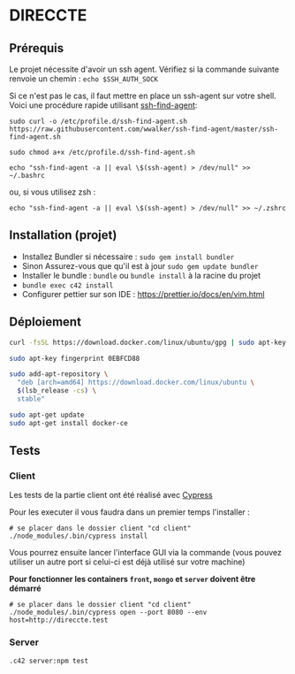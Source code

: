 # DIRECCTE

## Prérequis
Le projet nécessite d'avoir un ssh agent. Vérifiez si la commande suivante renvoie un chemin :
`echo $SSH_AUTH_SOCK`

Si ce n'est pas le cas, il faut mettre en place un ssh-agent sur votre shell.
Voici une procédure rapide utilisant [ssh-find-agent](https://github.com/wwalker/ssh-find-agent):

`sudo curl -o /etc/profile.d/ssh-find-agent.sh https://raw.githubusercontent.com/wwalker/ssh-find-agent/master/ssh-find-agent.sh`

`sudo chmod a+x /etc/profile.d/ssh-find-agent.sh`

`echo "ssh-find-agent -a || eval \$(ssh-agent) > /dev/null" >> ~/.bashrc`

ou, si vous utilisez zsh :

`echo "ssh-find-agent -a || eval \$(ssh-agent) > /dev/null" >> ~/.zshrc`


## Installation (projet)

- Installez Bundler si nécessaire : `sudo gem install bundler`
- Sinon Assurez-vous que qu'il est à jour `sudo gem update bundler`
- Installer le bundle : `bundle` ou `bundle install` à la racine du projet
- `bundle exec c42 install`
- Configurer pettier sur son IDE : https://prettier.io/docs/en/vim.html


## Déploiement

```bash
curl -fsSL https://download.docker.com/linux/ubuntu/gpg | sudo apt-key add -

sudo apt-key fingerprint 0EBFCD88

sudo add-apt-repository \
  "deb [arch=amd64] https://download.docker.com/linux/ubuntu \
  $(lsb_release -cs) \
  stable"

sudo apt-get update
sudo apt-get install docker-ce
```

## Tests

### Client

Les tests de la partie client ont été réalisé avec [Cypress](https://www.cypress.io/)

Pour les executer il vous faudra dans un premier temps l'installer :

```shell
# se placer dans le dossier client "cd client"
./node_modules/.bin/cypress install
```

Vous pourrez ensuite lancer l'interface GUI via la commande (vous pouvez utiliser un autre port si celui-ci est déjà utilisé sur votre machine)

**Pour fonctionner les containers `front`, `mongo` et `server` doivent être démarré**

```shell
# se placer dans le dossier client "cd client"
./node_modules/.bin/cypress open --port 8080 --env host=http://direccte.test
```

### Server

```shell
.c42 server:npm test
```
